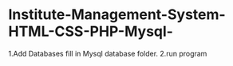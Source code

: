 # Institute-Management-System-HTML-CSS-PHP-Mysql-

1.Add Databases fill in Mysql database folder.
2.run program